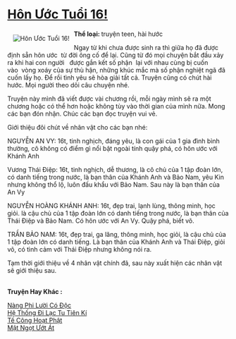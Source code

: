 <a href="https://utruyen.com/truyen/hon-uoc-tuoi-16/17483/" title="Hôn Ước Tuổi 16!"><h1>Hôn Ước Tuổi 16!</h1></a><div style="display:table"><img align="right" style="float: left; padding: 10px;" src="https://utruyen.com/images/story/200x260/hon-uoc-tuoi-16.jpg" alt="Hôn Ước Tuổi 16!"><b>Thể loại: </b>truyện teen, hài hước<p></p>Ngay từ khi chưa được sinh ra thì giữa họ đã được định sẵn hôn ước  từ đời ông cố để lại. Cũng từ đó mọi chuyện bắt đầu xảy ra khi hai con người   được gắn kết số phận  lại với nhau cùng bị cuốn vào  vòng xoáy của sự thù hận, những khúc mắc mà số phận nghiệt ngã đã cuốn lấy họ. Để rồi tình yêu sẽ hòa giải tất cả. Truyện cũng có chút hài hước. Mọi người theo dõi câu chuyện nhé.<p></p>Truyện này mình đã viết được vài chương rồi, mỗi ngày mình sẽ ra một chương hoặc có thể hơn hoặc không tùy vào thời gian của mình nữa. Mong các bạn đón nhận. Chúc các bạn đọc truyện vui vẻ.<p></p>Giới thiệu đôi chút về nhân vật cho các bạn nhé:<p></p>NGUYỄN AN VY: 16t, tinh nghịch, đáng yêu, là con gái của 1 gia đình bình thường, cô không có điểm gì nổi bật ngoài tính quậy phá, có hôn ước với Khánh Anh<p></p>Vương Thái Điệp: 16t, tinh nghịch, dễ thương, là cô chủ của 1 tập đoàn lớn, có danh tiếng trong nước, là bạn thân của Khánh Anh và Bảo Nam, yêu Kin nhưng không thổ lộ, luôn đấu khẩu với Bảo Nam. Sau này là bạn thân của An Vy<p></p>NGUYỄN HOÀNG KHÁNH ANH: 16t, đẹp trai, lạnh lùng, thông minh, học giỏi. là cậu chủ của 1 tập đoàn lớn có danh tiếng trong nước, là bạn thân của Thái Điệp và Bảo Nam. Có hôn ước với An Vy. Quậy phá, biết võ. <p></p>TRẦN BẢO NAM: 16t, đẹp trai, ga lăng, thông minh, học giỏi, là cậu chủ của 1 tập đoàn lớn có danh tiếng. Là bạn thân của Khánh Anh và Thái Điệp, giỏi võ, có tình cảm với Thái Điệp nhưng không nói ra.<p></p>Tạm thời giới thiệu về 4 nhân vật chính đã, sau này xuất hiện các nhân vật sẽ giới thiệu sau.</div><p><br><b>Truyện Hay Khác :</b></p><a href="https://utruyen.com/truyen/nang-phi-luoi-co-doc/15719/" alt="Nàng Phi Lười Có Độc">Nàng Phi Lười Có Độc</a><br/><a href="https://github.com/quanluxury/ngontinhhot/tree/master/truyenhay/17549/" alt="Hệ Thống Đi Lạc Tu Tiên Kí">Hệ Thống Đi Lạc Tu Tiên Kí</a><br/><a href="https://github.com/quanluxury/ngontinhhot/tree/master/truyenhay/20334/" alt="Tế Công Hoạt Phật">Tế Công Hoạt Phật</a><br/><a href="https://github.com/quanluxury/ngontinhhot/tree/master/truyenhay/17658/" alt="Mật Ngọt Ướt Át">Mật Ngọt Ướt Át</a><br/>
